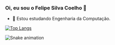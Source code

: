 ### Oi, eu sou o Felipe Silva Coelho 👋

- 🌱 Estou estudando Engenharia da Computação.

[![Top Langs](https://github-readme-stats.vercel.app/api/top-langs/?username=fs-coelho&layout=compact&theme=vue)](https://github.com/fs-coelho/github-readme-stats)

![Snake animation](https://github.com/ellen2121/fs-coelho/blob/output/github-contribution-grid-snake.svg)
